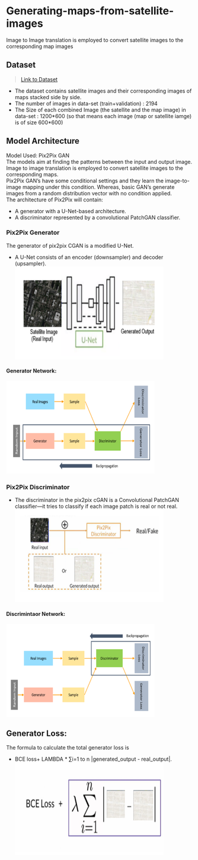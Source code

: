 # Generating-maps-from-satellite-images
Image to Image translation is employed to convert satellite images to the corresponding map images

## Dataset
>[Link to Dataset](http://efrosgans.eecs.berkeley.edu/pix2pix/datasets/maps.tar.gz)</br>
* The dataset contains satellite images and their corresponding images of maps stacked side by side. </br>
* The number of images in data-set (train+validation) : 2194 </br>
* The Size of each combined Image (the satellite and the map image) in data-set : 1200\*600 
(so that means each image (map or satellite iamge) is of size 600\*600)

## Model Architecture
Model Used: Pix2Pix GAN </br>
The models aim at finding the patterns between the input and output image. Image to image translation is employed to convert satellite images to the corresponding maps.</br>
Pix2Pix GAN’s have some conditional settings and they learn the image-to-image mapping under this condition. Whereas, basic GAN’s generate images from a random distribution vector with no condition applied.</br>
The architecture of Pix2Pix will contain: 
  * A generator with a U-Net-based architecture. 
  * A discriminator represented by a convolutional PatchGAN classifier.

### Pix2Pix Generator
The generator of pix2pix CGAN is a modified U-Net.
* A U-Net consists of an encoder (downsampler) and decoder (upsampler).</br>
<img src= https://github.com/swethareddy23/Generating-maps-from-satellite-images/blob/main/Generator.png width='400' height='250' /></br>
#### Generator Network:
<img src= https://github.com/swethareddy23/Generating-maps-from-satellite-images/blob/main/Generator_1.png width='400' height='250' />


### Pix2Pix Discriminator
* The discriminator in the pix2pix cGAN is a Convolutional PatchGAN classifier—it tries to classify if each image patch is real or not real.</br>
<img src= https://github.com/swethareddy23/Generating-maps-from-satellite-images/blob/main/Discriminator.png width='400' height='250' /></br>
#### Discrimintaor Network:
<img src= https://github.com/swethareddy23/Generating-maps-from-satellite-images/blob/main/Discriminator_1.png width='400' height='250' /></br>

## Generator Loss:
The formula to calculate the total generator loss is 
 * BCE loss+ LAMBDA * ∑i=1 to n  |generated_output - real_output|.</br>
<img src= https://github.com/swethareddy23/Generating-maps-from-satellite-images/blob/main/Generator_Loss.png width='400' height='250' /></br>


